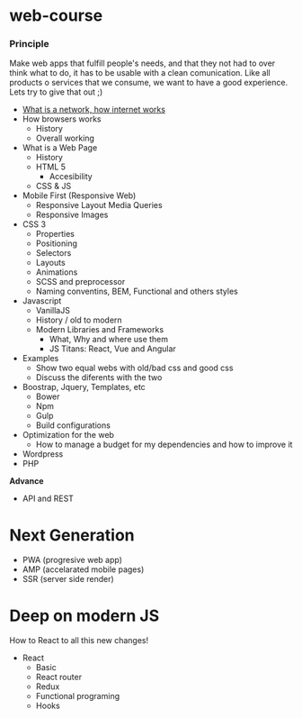 # web-course

### Principle
Make web apps that fulfill people's needs, and that they not had to over think what to do, it has to be usable with a clean comunication.
Like all products o services that we consume, we want to have a good experience. Lets try to give that out ;)

- [What is a network, how internet works](./level-01/networks-and-internet.md)
- How browsers works
  - History
  - Overall working
- What is a Web Page
  - History
  - HTML 5
    - Accesibility
  - CSS & JS
- Mobile First (Responsive Web)
  - Responsive Layout
    Media Queries
  - Responsive Images
- CSS 3
  - Properties
  - Positioning
  - Selectors
  - Layouts
  - Animations
  - SCSS and preprocessor
  - Naming conventins, BEM, Functional and others styles
- Javascript
  - VanillaJS
  - History / old to modern
  - Modern Libraries and Frameworks
    - What, Why and where use them
    - JS Titans: React, Vue and Angular
- Examples
  - Show two equal webs with old/bad css and good css
  - Discuss the diferents with the two
- Boostrap, Jquery, Templates, etc
  - Bower
  - Npm
  - Gulp
  - Build configurations
- Optimization for the web 
  - How to manage a budget for my dependencies and how to improve it
- Wordpress
- PHP


**Advance**
- API and REST

# Next Generation
- PWA (progresive web app)
- AMP (accelarated mobile pages)
- SSR (server side render)

# Deep on modern JS
How to React to all this new changes!
- React
  - Basic
  - React router
  - Redux
  - Functional programing
  - Hooks
